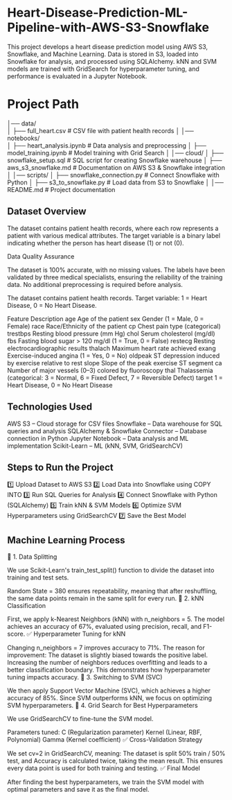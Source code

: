 # Heart-Disease-Prediction-ML-Pipeline-with-AWS-S3-Snowflake
This project develops a heart disease prediction model using AWS S3, Snowflake, and Machine Learning. Data is stored in S3, loaded into Snowflake for analysis, and processed using SQLAlchemy. kNN and SVM models are trained with GridSearch for hyperparameter tuning, and performance is evaluated in a Jupyter Notebook.


# Project Path
│── data/                          
│   ├── full_heart.csv              # CSV file with patient health records
│
│── notebooks/                     
│   ├── heart_analysis.ipynb        # Data analysis and preprocessing
│   ├── model_training.ipynb        # Model training with Grid Search
│
│── cloud/
│   ├── snowflake_setup.sql         # SQL script for creating Snowflake warehouse
│   ├── aws_s3_snowflake.md         # Documentation on AWS S3 & Snowflake integration
│
│── scripts/
│   ├── snowflake_connection.py     # Connect Snowflake with Python
│   ├── s3_to_snowflake.py          # Load data from S3 to Snowflake
│
│── README.md                       # Project documentation



## Dataset Overview

The dataset contains patient health records, where each row represents a patient with various medical attributes. The target variable is a binary label indicating whether the person has heart disease (1) or not (0).

Data Quality Assurance

The dataset is 100% accurate, with no missing values.
The labels have been validated by three medical specialists, ensuring the reliability of the training data.
No additional preprocessing is required before analysis.

The dataset contains patient health records.
Target variable: 1 = Heart Disease, 0 = No Heart Disease.

Feature	Description
age	Age of the patient
sex	Gender (1 = Male, 0 = Female)
race	Race/Ethnicity of the patient
cp	Chest pain type (categorical)
trestbps	Resting blood pressure (mm Hg)
chol	Serum cholesterol (mg/dl)
fbs	Fasting blood sugar > 120 mg/dl (1 = True, 0 = False)
restecg	Resting electrocardiographic results
thalach	Maximum heart rate achieved
exang	Exercise-induced angina (1 = Yes, 0 = No)
oldpeak	ST depression induced by exercise relative to rest
slope	Slope of the peak exercise ST segment
ca	Number of major vessels (0–3) colored by fluoroscopy
thal	Thalassemia (categorical: 3 = Normal, 6 = Fixed Defect, 7 = Reversible Defect)
target	1 = Heart Disease, 0 = No Heart Disease


## Technologies Used
AWS S3 – Cloud storage for CSV files
Snowflake – Data warehouse for SQL queries and analysis
SQLAlchemy & Snowflake Connector – Database connection in Python
Jupyter Notebook – Data analysis and ML implementation
Scikit-Learn – ML (kNN, SVM, GridSearchCV)


## Steps to Run the Project
1️⃣ Upload Dataset to AWS S3
2️⃣ Load Data into Snowflake using COPY INTO
3️⃣ Run SQL Queries for Analysis
4️⃣ Connect Snowflake with Python (SQLAlchemy)
5️⃣ Train kNN & SVM Models
6️⃣ Optimize SVM Hyperparameters using GridSearchCV
7️⃣ Save the Best Model

## Machine Learning Process
🔹 1. Data Splitting

We use Scikit-Learn's train_test_split() function to divide the dataset into training and test sets.

Random State = 380 ensures repeatability, meaning that after reshuffling, the same data points remain in the same split for every run.
🔹 2. kNN Classification

First, we apply k-Nearest Neighbors (kNN) with n_neighbors = 5.
The model achieves an accuracy of 67%, evaluated using precision, recall, and F1-score.
✅ Hyperparameter Tuning for kNN

Changing n_neighbors = 7 improves accuracy to 71%.
The reason for improvement:
The dataset is slightly biased towards the positive label.
Increasing the number of neighbors reduces overfitting and leads to a better classification boundary.
This demonstrates how hyperparameter tuning impacts accuracy.
🔹 3. Switching to SVM (SVC)

We then apply Support Vector Machine (SVC), which achieves a higher accuracy of 85%.
Since SVM outperforms kNN, we focus on optimizing SVM hyperparameters.
🔹 4. Grid Search for Best Hyperparameters

We use GridSearchCV to fine-tune the SVM model.

Parameters tuned:
C (Regularization parameter)
Kernel (Linear, RBF, Polynomial)
Gamma (Kernel coefficient)
✅ Cross-Validation Strategy

We set cv=2 in GridSearchCV, meaning:
The dataset is split 50% train / 50% test, and
Accuracy is calculated twice, taking the mean result.
This ensures every data point is used for both training and testing.
✅ Final Model

After finding the best hyperparameters, we train the SVM model with optimal parameters and save it as the final model.

